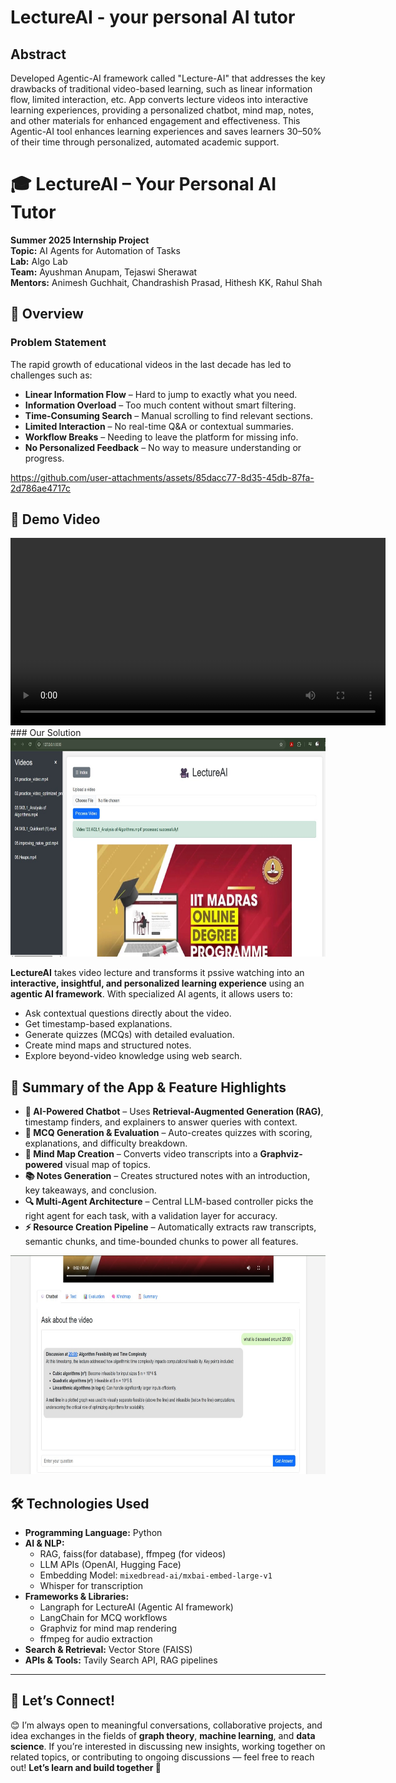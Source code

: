 # LectureAI - your personal AI tutor

## Abstract
Developed Agentic-AI framework called "Lecture-AI" that addresses the key drawbacks of traditional video-based learning, such as linear information flow, limited interaction, etc. App converts lecture videos into interactive learning experiences, providing a personalized chatbot, mind map, notes, and other materials for enhanced engagement and effectiveness. This Agentic-AI tool enhances learning experiences and saves learners 30–50% of their time through personalized, automated academic support.

# 🎓 LectureAI – Your Personal AI Tutor

**Summer 2025 Internship Project**<br>
**Topic:** AI Agents for Automation of Tasks<br>
**Lab:** Algo Lab<br>
**Team:** Ayushman Anupam, Tejaswi Sherawat<br>
**Mentors:** Animesh Guchhait, Chandrashish Prasad, Hithesh KK, Rahul Shah

## 📖 Overview

### Problem Statement

The rapid growth of educational videos in the last decade has led to challenges such as:

* **Linear Information Flow** – Hard to jump to exactly what you need.
* **Information Overload** – Too much content without smart filtering.
* **Time-Consuming Search** – Manual scrolling to find relevant sections.
* **Limited Interaction** – No real-time Q\&A or contextual summaries.
* **Workflow Breaks** – Needing to leave the platform for missing info.
* **No Personalized Feedback** – No way to measure understanding or progress.

https://github.com/user-attachments/assets/85dacc77-8d35-45db-87fa-2d786ae4717c
## 🎥 Demo Video

<video src="resources/LectureAI_VideoDemo.mp4" controls="controls" width="600">
  Your browser does not support the video tag.
</video>
### Our Solution
<img src="resources/AppPic01.jpg" alt="Alt Text" width="800" height ="350"/>

**LectureAI** takes video lecture and transforms it pssive watching into an **interactive, insightful, and personalized learning experience** using an **agentic AI framework**.
With specialized AI agents, it allows users to:

* Ask contextual questions directly about the video.
* Get timestamp-based explanations.
* Generate quizzes (MCQs) with detailed evaluation.
* Create mind maps and structured notes.
* Explore beyond-video knowledge using web search.


## 🚀 Summary of the App & Feature Highlights

* **🎯 AI-Powered Chatbot** – Uses **Retrieval-Augmented Generation (RAG)**, timestamp finders, and explainers to answer queries with context.
* **📝 MCQ Generation & Evaluation** – Auto-creates quizzes with scoring, explanations, and difficulty breakdown.
* **🧠 Mind Map Creation** – Converts video transcripts into a **Graphviz-powered** visual map of topics.
* **📚 Notes Generation** – Creates structured notes with an introduction, key takeaways, and conclusion.
* **🔍 Multi-Agent Architecture** – Central LLM-based controller picks the right agent for each task, with a validation layer for accuracy.
* **⚡ Resource Creation Pipeline** – Automatically extracts raw transcripts, semantic chunks, and time-bounded chunks to power all features.

<img src="resources/AppPic02.jpg" alt="Alt Text" width="800" height ="350"/>

## 🛠 Technologies Used

* **Programming Language:** Python
* **AI & NLP:**
  * RAG, faiss(for database), ffmpeg (for videos)
  * LLM APIs (OpenAI, Hugging Face)
  * Embedding Model: `mixedbread-ai/mxbai-embed-large-v1`
  * Whisper for transcription
* **Frameworks & Libraries:**
  * Langraph for LectureAI (Agentic AI framework)
  * LangChain for MCQ workflows
  * Graphviz for mind map rendering
  * ffmpeg for audio extraction
* **Search & Retrieval:** Vector Store (FAISS)
* **APIs & Tools:** Tavily Search API, RAG pipelines

---

## 🤝 Let’s Connect!

😊 I’m always open to meaningful conversations, collaborative projects, and idea exchanges in the fields of **graph theory**, **machine learning**, and **data science**.
If you’re interested in discussing new insights, working together on related topics, or contributing to ongoing discussions — feel free to reach out!
**Let’s learn and build together 🚀**

